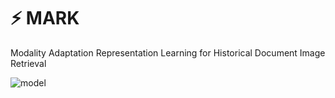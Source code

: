 # :zap: MARK
Modality Adaptation Representation Learning for Historical Document Image Retrieval

![model](https://github.com/user-attachments/assets/00ed4590-17c6-4803-9c6f-1a401693bbcc)
